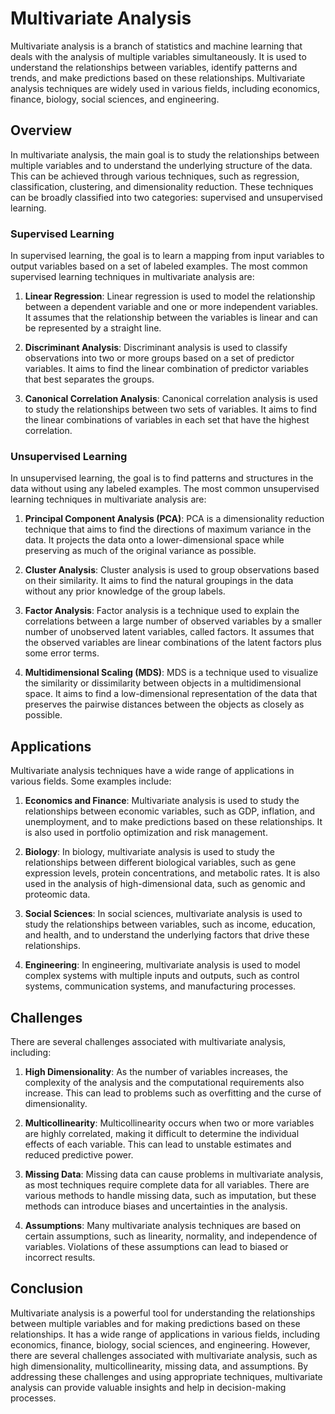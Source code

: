 # Multivariate Analysis

Multivariate analysis is a branch of statistics and machine learning that deals with the analysis of multiple variables simultaneously. It is used to understand the relationships between variables, identify patterns and trends, and make predictions based on these relationships. Multivariate analysis techniques are widely used in various fields, including economics, finance, biology, social sciences, and engineering.

## Overview

In multivariate analysis, the main goal is to study the relationships between multiple variables and to understand the underlying structure of the data. This can be achieved through various techniques, such as regression, classification, clustering, and dimensionality reduction. These techniques can be broadly classified into two categories: supervised and unsupervised learning.

### Supervised Learning

In supervised learning, the goal is to learn a mapping from input variables to output variables based on a set of labeled examples. The most common supervised learning techniques in multivariate analysis are:

1. **Linear Regression**: Linear regression is used to model the relationship between a dependent variable and one or more independent variables. It assumes that the relationship between the variables is linear and can be represented by a straight line.

2. **Discriminant Analysis**: Discriminant analysis is used to classify observations into two or more groups based on a set of predictor variables. It aims to find the linear combination of predictor variables that best separates the groups.

3. **Canonical Correlation Analysis**: Canonical correlation analysis is used to study the relationships between two sets of variables. It aims to find the linear combinations of variables in each set that have the highest correlation.

### Unsupervised Learning

In unsupervised learning, the goal is to find patterns and structures in the data without using any labeled examples. The most common unsupervised learning techniques in multivariate analysis are:

1. **Principal Component Analysis (PCA)**: PCA is a dimensionality reduction technique that aims to find the directions of maximum variance in the data. It projects the data onto a lower-dimensional space while preserving as much of the original variance as possible.

2. **Cluster Analysis**: Cluster analysis is used to group observations based on their similarity. It aims to find the natural groupings in the data without any prior knowledge of the group labels.

3. **Factor Analysis**: Factor analysis is a technique used to explain the correlations between a large number of observed variables by a smaller number of unobserved latent variables, called factors. It assumes that the observed variables are linear combinations of the latent factors plus some error terms.

4. **Multidimensional Scaling (MDS)**: MDS is a technique used to visualize the similarity or dissimilarity between objects in a multidimensional space. It aims to find a low-dimensional representation of the data that preserves the pairwise distances between the objects as closely as possible.

## Applications

Multivariate analysis techniques have a wide range of applications in various fields. Some examples include:

1. **Economics and Finance**: Multivariate analysis is used to study the relationships between economic variables, such as GDP, inflation, and unemployment, and to make predictions based on these relationships. It is also used in portfolio optimization and risk management.

2. **Biology**: In biology, multivariate analysis is used to study the relationships between different biological variables, such as gene expression levels, protein concentrations, and metabolic rates. It is also used in the analysis of high-dimensional data, such as genomic and proteomic data.

3. **Social Sciences**: In social sciences, multivariate analysis is used to study the relationships between variables, such as income, education, and health, and to understand the underlying factors that drive these relationships.

4. **Engineering**: In engineering, multivariate analysis is used to model complex systems with multiple inputs and outputs, such as control systems, communication systems, and manufacturing processes.

## Challenges

There are several challenges associated with multivariate analysis, including:

1. **High Dimensionality**: As the number of variables increases, the complexity of the analysis and the computational requirements also increase. This can lead to problems such as overfitting and the curse of dimensionality.

2. **Multicollinearity**: Multicollinearity occurs when two or more variables are highly correlated, making it difficult to determine the individual effects of each variable. This can lead to unstable estimates and reduced predictive power.

3. **Missing Data**: Missing data can cause problems in multivariate analysis, as most techniques require complete data for all variables. There are various methods to handle missing data, such as imputation, but these methods can introduce biases and uncertainties in the analysis.

4. **Assumptions**: Many multivariate analysis techniques are based on certain assumptions, such as linearity, normality, and independence of variables. Violations of these assumptions can lead to biased or incorrect results.

## Conclusion

Multivariate analysis is a powerful tool for understanding the relationships between multiple variables and for making predictions based on these relationships. It has a wide range of applications in various fields, including economics, finance, biology, social sciences, and engineering. However, there are several challenges associated with multivariate analysis, such as high dimensionality, multicollinearity, missing data, and assumptions. By addressing these challenges and using appropriate techniques, multivariate analysis can provide valuable insights and help in decision-making processes.

